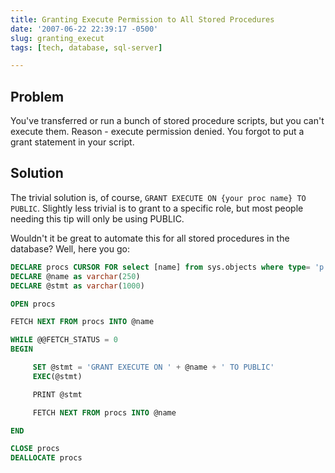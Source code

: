 ```yaml
---
title: Granting Execute Permission to All Stored Procedures
date: '2007-06-22 22:39:17 -0500'
slug: granting_execut
tags: [tech, database, sql-server]

---
```


## Problem

You've transferred or run a bunch of stored procedure scripts, but
you can't execute them. Reason - execute permission denied. You forgot to put a
grant statement in your script.

## Solution

The trivial solution is, of course, `GRANT EXECUTE ON {your proc
name} TO PUBLIC`. Slightly less trivial is to grant to a specific role, but most
people needing this tip will only be using PUBLIC.

Wouldn't it be great to automate this for all stored procedures in the database?
Well, here you go:

<!-- truncate -->

```sql
DECLARE procs CURSOR FOR select [name] from sys.objects where type= 'p'
DECLARE @name as varchar(250)
DECLARE @stmt as varchar(1000)

OPEN procs

FETCH NEXT FROM procs INTO @name

WHILE @@FETCH_STATUS = 0
BEGIN

     SET @stmt = 'GRANT EXECUTE ON ' + @name + ' TO PUBLIC'
     EXEC(@stmt)

     PRINT @stmt

     FETCH NEXT FROM procs INTO @name

END

CLOSE procs
DEALLOCATE procs
```

